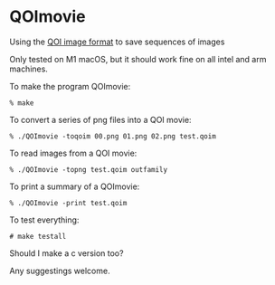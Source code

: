 # QOImovie
Using the [QOI image format](https://github.com/phoboslab/qoi) to save sequences of images

Only tested on M1 macOS, but it should work fine on all intel and arm machines.

To make the program QOImovie:

    % make
    

To convert a series of png files into a QOI movie:

    % ./QOImovie -toqoim 00.png 01.png 02.png test.qoim

To read images from a QOI movie:

    % ./QOImovie -topng test.qoim outfamily
    
To print a summary of a QOImovie:
    
    % ./QOImovie -print test.qoim
    
    
To test everything:

    # make testall
    

Should I make a c version too?

Any suggestings welcome.
